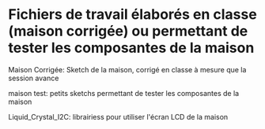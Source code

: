 # Fichiers de travail élaborés en classe (maison corrigée) ou permettant de tester les composantes de la maison

Maison Corrigée: Sketch de la maison, corrigé en classe à mesure que la session avance

maison test: petits sketchs permettant de tester les composantes de la maison

Liquid_Crystal_I2C: librairiess pour utiliser l'écran LCD de la maison
